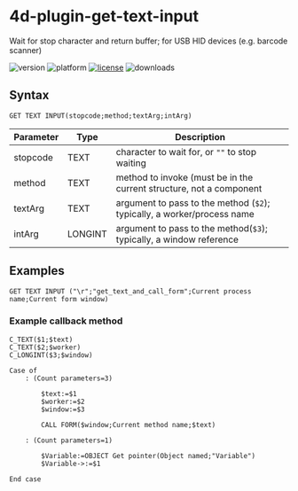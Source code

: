 # 4d-plugin-get-text-input
Wait for stop character and return buffer; for USB HID devices (e.g. barcode scanner)

![version](https://img.shields.io/badge/version-18%2B-EB8E5F)
![platform](https://img.shields.io/static/v1?label=platform&message=mac-intel%20|%20mac-arm%20|%20win-64&color=blue)
[![license](https://img.shields.io/github/license/miyako/get-text-input)](LICENSE)
![downloads](https://img.shields.io/github/downloads/miyako/get-text-input/total)

## Syntax

```4d
GET TEXT INPUT(stopcode;method;textArg;intArg)
```

Parameter|Type|Description
------------|------------|----
stopcode|TEXT|character to wait for, or ``""`` to stop waiting
method|TEXT|method to invoke (must be in the current structure, not a component
textArg|TEXT|argument to pass to the method (``$2``); typically, a worker/process name
intArg|LONGINT|argument to pass to the method(``$3``); typically, a window reference

## Examples

```4d
GET TEXT INPUT ("\r";"get_text_and_call_form";Current process name;Current form window)
```

### Example callback method

```4d
C_TEXT($1;$text)
C_TEXT($2;$worker)
C_LONGINT($3;$window)

Case of 
	: (Count parameters=3)
		
		$text:=$1
		$worker:=$2
		$window:=$3
		
		CALL FORM($window;Current method name;$text)
		
	: (Count parameters=1)
		
		$Variable:=OBJECT Get pointer(Object named;"Variable")
		$Variable->:=$1
		
End case 
```

